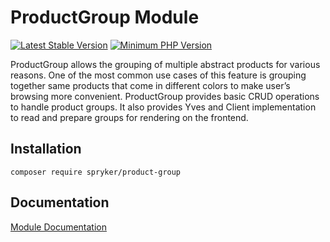 # ProductGroup Module
[![Latest Stable Version](https://poser.pugx.org/spryker/product-group/v/stable.svg)](https://packagist.org/packages/spryker/product-group)
[![Minimum PHP Version](https://img.shields.io/badge/php-%3E%3D%207.4-8892BF.svg)](https://php.net/)

ProductGroup allows the grouping of multiple abstract products for various reasons. One of the most common use cases of this feature is grouping together same products that come in different colors to make user’s browsing more convenient. ProductGroup provides basic CRUD operations to handle product groups. It also provides Yves and Client implementation to read and prepare groups for rendering on the frontend.

## Installation

```
composer require spryker/product-group
```

## Documentation

[Module Documentation](https://docs.spryker.com)
